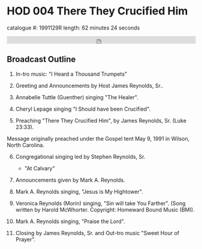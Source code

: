 # HOD 004 There They Crucified Him

catalogue #: 1991129R
length: 62 minutes 24 seconds

<iframe width="100%" height="20" scrolling="no" frameborder="no" src="https://w.soundcloud.com/player/?url=https%3A//api.soundcloud.com/tracks/191926691&amp;color=ff5500&amp;inverse=false&amp;auto_play=false&amp;show_user=true"></iframe>

## Broadcast Outline

1. In-tro music: "I Heard a Thousand Trumpets"

2. Greeting and Announcements by Host James Reynolds, Sr.. 

3. Annabelle Tuttle (Guenther) singing "The Healer".

4. Cheryl Lepage singing "I Should have been Crucified".

5. Preaching "There They Crucified Him", by James Reynolds, Sr. (Luke 23:33).

Message originally preached under the Gospel tent May 9, 1991 in Wilson, North Carolina.

6. Congregational singing led by Stephen Reynolds, Sr.

	- "At Calvary" 

7. Announcements given by Mark A. Reynolds.

8. Mark A. Reynolds singing, "Jesus is My Hightower".

9. Veronica Reynolds (Morin) singing, "Sin will take You Farther". (Song written by Harold McWhorter. Copyright: Homeward Bound Music (BMI). 

10. Mark A. Reynolds singing, "Praise the Lord".

11. Closing by James Reynolds, Sr. and Out-tro music "Sweet Hour of Prayer".